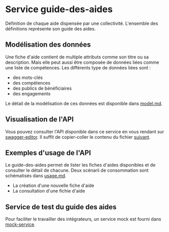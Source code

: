 # Service guide-des-aides

Définition de chaque aide dispensée par une collectivité.
L'ensemble des définitions représente son guide des aides.

## Modélisation des données

Une fiche d'aide contient de multiple attributs comme son titre ou sa description. Mais elle peut aussi être composée de données liées comme une liste de compétences. Les différents type de données liées sont :
 * des mots-clés
 * des compétences
 * des publics de bénéficiaires
 * des engagements

Le détail de la modélisation de ces données est disponible dans [model.md](/MODEL.md).

## Visualisation de l'API

Vous pouvez consulter l'API disponible dans ce service en vous rendant sur [swagger-editor](https://editor.swagger.io).
Il suffit de copier-coller le contenu du fichier [suivant](https://raw.githubusercontent.com/MGDIS/guide-des-aides/master/mock-service/api/swagger/swagger.yaml).

## Exemples d'usage de l'API

Le guide-des-aides permet de lister les fiches d'aides disponibles et de consulter le détail de chacune.
Deux scénarii de consommation sont schématisés dans [usage.md](/USAGE.md).

 * La création d'une nouvelle fiche d'aide
 * La consultation d'une fichie d'aide

## Service de test du guide des aides

Pour faciliter le travailler des intégrateurs, un service mock est fourni dans [mock-service](/mock-service/README.md).
